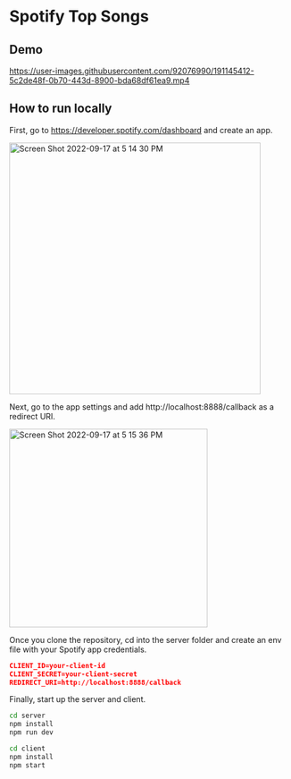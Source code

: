 # Spotify Top Songs

## Demo

https://user-images.githubusercontent.com/92076990/191145412-5c2de48f-0b70-443d-8900-bda68df61ea9.mp4

## How to run locally

First, go to https://developer.spotify.com/dashboard and create an app.

<img width="450" alt="Screen Shot 2022-09-17 at 5 14 30 PM" src="https://user-images.githubusercontent.com/92076990/190880524-7c247f1c-58d9-41d7-a4e3-20b8a42376ad.png">

Next, go to the app settings and add http://localhost:8888/callback as a redirect URI.

<img width="355" alt="Screen Shot 2022-09-17 at 5 15 36 PM" src="https://user-images.githubusercontent.com/92076990/190880486-416872d4-ec12-4ff2-b1ae-0d45d2fc971a.png">

Once you clone the repository, cd into the server folder and create an env file with your Spotify app credentials.

```json
CLIENT_ID=your-client-id
CLIENT_SECRET=your-client-secret
REDIRECT_URI=http://localhost:8888/callback
```

Finally, start up the server and client.

```sh
cd server
npm install
npm run dev
```

```sh
cd client
npm install
npm start
```
